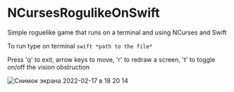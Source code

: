 # NCursesRogulikeOnSwift
Simple roguelike game that runs on a terminal and using NCurses and Swift

To run type on terminal `swift *path to the file*`

Press 'q' to exit, arrow keys to move, 'r' to redraw a screen, 't' to toggle on/off the vision obstruction

![Снимок экрана 2022-02-17 в 18 20 14](https://user-images.githubusercontent.com/20771591/158815247-18fa312d-5e0f-43ee-a03c-2be123332022.png)
